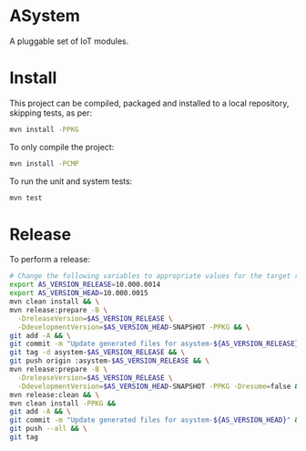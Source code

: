 # ASystem

A pluggable set of IoT modules.

# Install

This project can be compiled, packaged and installed to a local repository, skipping tests, as per:

```bash
mvn install -PPKG
```

To only compile the project:

```bash
mvn install -PCMP
```

To run the unit and system tests:

```bash
mvn test
```

# Release

To perform a release:

```bash
# Change the following variables to appropriate values for the target release
export AS_VERSION_RELEASE=10.000.0014
export AS_VERSION_HEAD=10.000.0015
mvn clean install && \
mvn release:prepare -B \
  -DreleaseVersion=$AS_VERSION_RELEASE \
  -DdevelopmentVersion=$AS_VERSION_HEAD-SNAPSHOT -PPKG && \
git add -A && \
git commit -m "Update generated files for asystem-${AS_VERSION_RELEASE}" && \
git tag -d asystem-$AS_VERSION_RELEASE && \
git push origin :asystem-$AS_VERSION_RELEASE && \
mvn release:prepare -B \
  -DreleaseVersion=$AS_VERSION_RELEASE \
  -DdevelopmentVersion=$AS_VERSION_HEAD-SNAPSHOT -PPKG -Dresume=false && \
mvn release:clean && \
mvn clean install -PPKG &&
git add -A && \
git commit -m "Update generated files for asystem-${AS_VERSION_HEAD}" && \
git push --all && \
git tag
```
